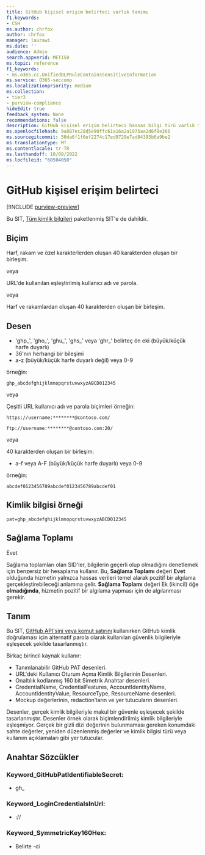 ```yaml
---
title: GitHub kişisel erişim belirteci varlık tanımı
f1.keywords:
- CSH
ms.author: chrfox
author: chrfox
manager: laurawi
ms.date: ''
audience: Admin
search.appverid: MET150
ms.topic: reference
f1_keywords:
- ms.o365.cc.UnifiedDLPRuleContainsSensitiveInformation
ms.service: O365-seccomp
ms.localizationpriority: medium
ms.collection:
- tier3
- purview-compliance
hideEdit: true
feedback_system: None
recommendations: false
description: GitHub kişisel erişim belirteci hassas bilgi türü varlık tanımı.
ms.openlocfilehash: 9a887ec28d5e90ffc61a16a2a1975aa2d6f8e366
ms.sourcegitcommit: 50da6f1f6ef2274c17ed9729e7ad84395b0a9be2
ms.translationtype: MT
ms.contentlocale: tr-TR
ms.lasthandoff: 10/08/2022
ms.locfileid: "68504050"
---
```

# <a name="github-personal-access-token"></a>GitHub kişisel erişim belirteci

[!INCLUDE [purview-preview](../includes/purview-preview.md)]

Bu SIT, [Tüm kimlik bilgileri](sit-defn-all-creds.md) paketlenmiş SIT'e de dahildir.

 ## <a name="format"></a>Biçim

Harf, rakam ve özel karakterlerden oluşan 40 karakterden oluşan bir birleşim.

veya

URL'de kullanılan eşleştirilmiş kullanıcı adı ve parola.

veya

Harf ve rakamlardan oluşan 40 karakterden oluşan bir birleşim.

## <a name="pattern"></a>Desen

- 'ghp_', 'gho_', 'ghu_', 'ghs_' veya 'ghr_' belirteç ön eki (büyük/küçük harfe duyarlı)
- 36'nın herhangi bir bileşimi 
- a-z (büyük/küçük harfe duyarlı değil) veya 0-9

örneğin:

`ghp_abcdefghijklmnopqrstuvwxyzABCD012345`

veya

Çeşitli URL kullanıcı adı ve parola biçimleri örneğin:
 
`https://username:********@contoso.com/` <br>

`ftp://username:********@contoso.com:20/`<br>


veya

40 karakterden oluşan bir birleşim:

- a-f veya A-F (büyük/küçük harfe duyarlı) veya 0-9

örneğin:

`abcdef0123456789abcdef0123456789abcdef01`

## <a name="credential-example"></a>Kimlik bilgisi örneği 

`pat=ghp_abcdefghijklmnopqrstuvwxyzABCD012345`

## <a name="checksum"></a>Sağlama Toplamı

Evet

Sağlama toplamları olan SID'ler, bilgilerin geçerli olup olmadığını denetlemek için benzersiz bir hesaplama kullanır. Bu, **Sağlama Toplamı** değeri **Evet** olduğunda hizmetin yalnızca hassas verileri temel alarak pozitif bir algılama gerçekleştirebileceği anlamına gelir. **Sağlama Toplamı** değeri Ek (ikincil) öğe **olmadığında**, hizmetin pozitif bir algılama yapması için de algılanması gerekir.

## <a name="definition"></a>Tanım

Bu SIT, [GitHub API'sini veya komut satırını](https://docs.github.com/en/authentication/keeping-your-account-and-data-secure/creating-a-personal-access-token) kullanırken GitHub kimlik doğrulaması için alternatif parola olarak kullanılan güvenlik bilgileriyle eşleşecek şekilde tasarlanmıştır. 

Birkaç birincil kaynak kullanır:

- Tanımlanabilir GitHub PAT desenleri.
- URL'deki Kullanıcı Oturum Açma Kimlik Bilgilerinin Desenleri.
- Onaltılık kodlanmış 160 bit Simetrik Anahtar desenleri.
- CredentialName, CredentialFeatures, AccountIdentityName, AccountIdentityValue, ResourceType, ResourceName desenleri.
- Mockup değerlerinin, redaction'ların ve yer tutucuların desenleri.

Desenler, gerçek kimlik bilgileriyle makul bir güvenle eşleşecek şekilde tasarlanmıştır. Desenler örnek olarak biçimlendirilmiş kimlik bilgileriyle eşleşmiyor. Gerçek bir gizli dizi değerinin bulunmaması gereken konumdaki sahte değerler, yeniden düzenlenmiş değerler ve kimlik bilgisi türü veya kullanım açıklamaları gibi yer tutucular.

## <a name="keywords"></a>Anahtar Sözcükler

### <a name="keyword_githubpatidentifiablesecret"></a>Keyword_GitHubPatIdentifiableSecret:

- gh_

### <a name="keyword_logincredentialsinurl"></a>Keyword_LoginCredentialsInUrl:

- ://

### <a name="keyword_symmetrickey160hex"></a>Keyword_SymmetricKey160Hex:

- Belirte -ci
